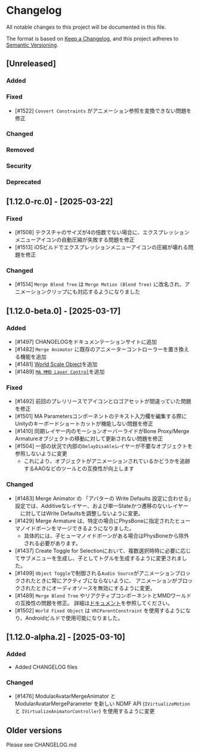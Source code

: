 ﻿# Changelog

All notable changes to this project will be documented in this file.

The format is based on [Keep a Changelog](https://keepachangelog.com/en/1.1.0/),
and this project adheres to [Semantic Versioning](https://semver.org/spec/v2.0.0.html).

## [Unreleased]

### Added

### Fixed
- [#1522] `Convert Constraints` がアニメーション参照を変換できない問題を修正

### Changed

### Removed

### Security

### Deprecated

## [1.12.0-rc.0] - [2025-03-22]

### Fixed
- [#1508] テクスチャのサイズが4の倍数でない場合に、エクスプレッションメニューアイコンの自動圧縮が失敗する問題を修正
- [#1513] iOSビルドでエクスプレッションメニューアイコンの圧縮が壊れる問題を修正

### Changed
- [#1514] `Merge Blend Tree` は `Merge Motion (Blend Tree)` に改名され、アニメーションクリップにも対応するようになりました

## [1.12.0-beta.0] - [2025-03-17]

### Added
- [#1497] CHANGELOGをドキュメンテーションサイトに追加
- [#1482] `Merge Animator` に既存のアニメーターコントローラーを置き換える機能を追加
- [#1481] [World Scale Object](https://m-a.nadena.dev/dev/ja/docs/reference/world-scale-object)を追加
- [#1489] [`MA MMD Layer Control`](https://modular-avatar.nadena.dev/docs/general-behavior/mmd)を追加

### Fixed
- [#1492] 前回のプレリリースでアイコンとロゴアセットが間違っていた問題を修正
- [#1501] MA Parametersコンポーネントのテキスト入力欄を編集する際にUnityのキーボードショートカットが機能しない問題を修正
- [#1410] 同期レイヤー内のモーションオーバーライドがBone Proxy/Merge Armatureオブジェクトの移動に対して更新されない問題を修正
- [#1504] 一部の状況で内部の`DelayDisable`レイヤーが不要なオブジェクトを参照しないように変更
  - これにより、オブジェクトがアニメーションされているかどうかを追跡するAAOなどのツールとの互換性が向上します

### Changed
- [#1483] Merge Animator の 「アバターの Write Defaults 設定に合わせる」設定では、Additiveなレイヤー、および単一Stateかつ遷移のないレイヤー
　に対してはWrite Defaultsを調整しないように変更。
- [#1429] Merge Armature は、特定の場合にPhysBoneに指定されたヒューマノイドボーンをマージできるようになりました。
  - 具体的には、子ヒューマノイドボーンがある場合はPhysBoneから除外される必要があります。
- [#1437] Create Toggle for Selectionにおいて、複数選択時時に必要に応じてサブメニューを生成し、子としてトグルを生成するように変更されました。
- [#1499] `Object Toggle`で制御される`Audio Source`がアニメーションブロックされたときに常にアクティブにならないように、
  アニメーションがブロックされたときにオーディオソースを無効にするように変更。
- [#1489] `Merge Blend Tree` やリアクティブコンポーネントとMMDワールドの互換性の問題を修正。
  詳細は[ドキュメント](https://modular-avatar.nadena.dev/docs/general-behavior/mmd)を参照してください。
- [#1502] `World Fixed Object` は `VRCParentConstraint` を使用するようになり、Androidビルドで使用可能になりました。

## [1.12.0-alpha.2] - [2025-03-10]

### Added
- Added CHANGELOG files

### Changed
- [#1476] ModularAvatarMergeAnimator と ModularAvatarMergeParameter を新しい NDMF API (`IVirtualizeMotion` と `IVirtualizeAnimatorController`) を使用するように変更

## Older versions

Please see CHANGELOG.md